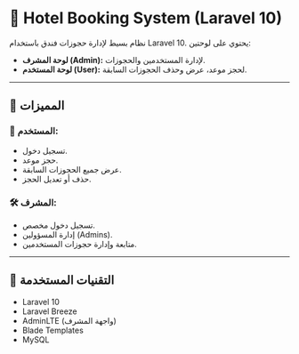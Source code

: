 # 🏨 Hotel Booking System (Laravel 10)

نظام بسيط لإدارة حجوزات فندق باستخدام Laravel 10. يحتوي على لوحتين:
- **لوحة المشرف (Admin):** لإدارة المستخدمين والحجوزات.
- **لوحة المستخدم (User):** لحجز موعد، عرض وحذف الحجوزات السابقة.

---

## 📌 المميزات

### 👤 المستخدم:
- تسجيل دخول.
- حجز موعد.
- عرض جميع الحجوزات السابقة.
- حذف أو تعديل الحجز.

### 🛠️ المشرف:
- تسجيل دخول مخصص.
- إدارة المسؤولين (Admins).
- متابعة وإدارة حجوزات المستخدمين.

---

## 🔧 التقنيات المستخدمة

- Laravel 10
- Laravel Breeze
- AdminLTE (واجهة المشرف)
- Blade Templates
- MySQL

